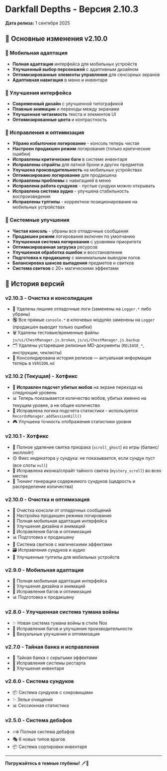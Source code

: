 # Darkfall Depths - Версия 2.10.3

**Дата релиза:** 1 сентября 2025

## 🎯 Основные изменения v2.10.0

### 📱 Мобильная адаптация
- **Полная адаптация** интерфейса для мобильных устройств
- **Улучшенный выбор персонажей** с адаптивным дизайном
- **Оптимизированные элементы управления** для сенсорных экранов
- **Адаптивная навигация** в меню и инвентаре

### 🎨 Улучшения интерфейса
- **Современный дизайн** с улучшенной типографикой
- **Плавные анимации** и переходы между экранами
- **Улучшенная читаемость** текста и элементов UI
- **Оптимизированные цвета** и контрастность

### 🔧 Исправления и оптимизация
- **Убрано избыточное логирование** - консоль теперь чистая
- **Настроен продакшен режим** логирования (только критические ошибки)
- **Исправлены критические баги** в системе инвентаря
- **Исправлены спрайты** для латной брони и других предметов
- **Улучшена производительность** на мобильных устройствах
- **Оптимизировано логирование** для продакшена
- **Исправлены проблемы** с навигацией в меню
- **Исправлена работа сундуков** - пустые сундуки можно открывать
- **Исправлена система аудио** - улучшена стабильность воспроизведения
- **Исправлены тултипы** - корректное позиционирование на мобильных устройствах

### 🎯 Системные улучшения
- **Чистая консоль** - убраны все отладочные сообщения
- **Продакшен режим** логирования включен по умолчанию
- **Улучшенная система логирования** с уровнями приоритета
- **Оптимизированная загрузка** ресурсов
- **Улучшенная обработка ошибок** и восстановление
- **Подготовка к продакшену** с минимальным выводом логов
- **Балансировка шансов выпадения** предметов и свитков
- **Система свитков** с 20+ магическими эффектами

## 📝 История версий

### v2.10.3 - Очистка и консолидация
- 🧹 Удалены лишние отладочные логи (заменены на `Logger.*` либо убраны)
- 🔇 Все прямые `console.*` в ключевых модулях заменены на `Logger` (продакшен выводит только ошибки)
- 🗑️ Удалены тестовые/временные файлы: `js/ui/ChestManager.js.broken`, `js/ui/ChestManager.js.backup`
- 🗂️ Удалены устаревшие релизные MD-документы (`RELEASE_*`, инструкции, чеклисты)
- 📄 Консолидирована история релизов — актуальная информация теперь в `VERSION.md`
### v2.10.2 (Текущая) - Хотфикс
- 🎯 **Исправлен подсчет убитых мобов** на экране перехода на следующий уровень
- 📊 Теперь показывается количество мобов, убитых именно на текущем уровне, а не общее количество
- 🔧 Исправлена логика подсчета статистики - используется `RecordsManager.addSessionKill()`
- 🎮 Улучшена точность отображения статистики уровня

### v2.10.1 - Хотфикс
- 🧹 Полное удаление свитка призрака (`scroll_ghost`) из игры (баланс/эксплойт)
- 🟡 Фикс индикатора у сундука: не показывается, если сундук пуст (все слоты `null`)
- 📜 Исправлена иконка/спрайт тайного свитка (`mystery_scroll`) во всех местах
- 🎲 Тюнинг генерации содержимого сундуков (щедрость и распределение количества)

### v2.10.0 - Очистка и оптимизация
- 🧹 Очистка консоли от отладочных сообщений
- 🔧 Настройка продакшен режима логирования
- 📱 Полная мобильная адаптация интерфейса
- 🎨 Улучшения дизайна и анимаций
- 🔧 Исправления багов и оптимизация
- 📊 Подготовка к продакшену
- 📜 Система свитков с магическими эффектами
- 🗃️ Исправления сундуков и аудио
- 💬 Улучшенные тултипы для мобильных устройств

### v2.9.0 - Мобильная адаптация
- 📱 Полная мобильная адаптация интерфейса
- 🎨 Улучшения дизайна и анимаций
- 🔧 Исправления багов и оптимизация
- 📊 Подготовка к продакшену

### v2.8.0 - Улучшенная система тумана войны
- ✨ Новая система тумана войны в стиле Nox
- 🔧 Исправления багов и улучшения производительности
- 🎨 Визуальные улучшения и оптимизация

### v2.7.0 - Тайная банка и исправления
- 🧪 Тайная банка с скрытыми эффектами
- 🔧 Исправления системы рестарта
- 🎒 Улучшения инвентаря

### v2.6.0 - Система сундуков
- 📦 Система сундуков с сокровищами
- ✨ Зелье очищения
- 📊 Сессионная статистика

### v2.5.0 - Система дебафов
- 🔥❄️ Полная система дебафов
- 🎭 6 новых типов врагов
- 📦 Система сортировки инвентаря

---

**Погружайтесь в темные глубины!** 🗡️💎

